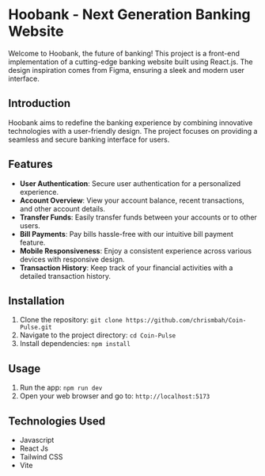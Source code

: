 # Hoobank - Next Generation Banking Website

Welcome to Hoobank, the future of banking! This project is a front-end implementation of a cutting-edge banking website built using React.js. The design inspiration comes from Figma, ensuring a sleek and modern user interface.

## Introduction

Hoobank aims to redefine the banking experience by combining innovative technologies with a user-friendly design. The project focuses on providing a seamless and secure banking interface for users.

## Features

- **User Authentication**: Secure user authentication for a personalized experience.
- **Account Overview**: View your account balance, recent transactions, and other account details.
- **Transfer Funds**: Easily transfer funds between your accounts or to other users.
- **Bill Payments**: Pay bills hassle-free with our intuitive bill payment feature.
- **Mobile Responsiveness**: Enjoy a consistent experience across various devices with responsive design.
- **Transaction History**: Keep track of your financial activities with a detailed transaction history.

## Installation

1. Clone the repository: `git clone https://github.com/chrismbah/Coin-Pulse.git`
2. Navigate to the project directory: `cd Coin-Pulse`
3. Install dependencies: `npm install`

## Usage

1. Run the app: `npm run dev`
2. Open your web browser and go to: `http://localhost:5173`

## Technologies Used
- Javascript
- React Js
- Tailwind CSS
- Vite
